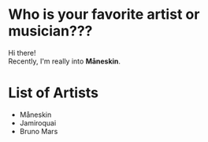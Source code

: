 # Who is your favorite artist or musician???
Hi there!  
Recently, I'm really into **Måneskin**.

# List of Artists

- Måneskin
- Jamiroquai
- Bruno Mars
